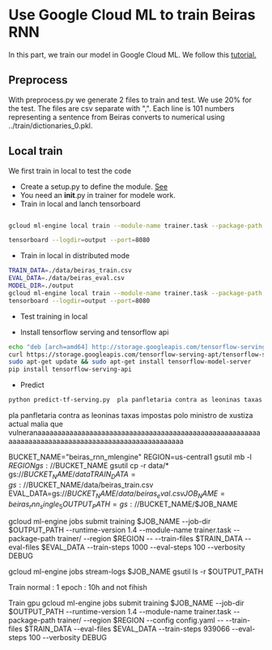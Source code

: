 # Use Google Cloud ML to train Beiras RNN

In this part, we train our model in Google Cloud ML. We follow this 
[tutorial.](https://cloud.google.com/ml-engine/docs/getting-started-training-prediction)

## Preprocess
With preprocess.py we generate 2 files to train and test. We use 20% for the test.
The files are csv separate with ",". Each line is 101 numbers representing 
a sentence from Beiras converts to numerical using ../train/dictionaries_0.pkl.
 
## Local train
We first train in local to test the code

* Create a setup.py to define the module. [See](https://stackoverflow.com/questions/43400599/no-module-named-trainer)
* You need an __init__.py in trainer for modele work. 
* Train in local and lanch tensorboard
```sh

gcloud ml-engine local train --module-name trainer.task --package-path trainer/ --job-dir $MODEL_DIR -- --train-file $TRAIN_FILE --eval-files $EVAL_FILE --train-steps 1000 --eval-steps 100

tensorboard --logdir=output --port=8080
```
* Train in local in distributed mode
```sh
TRAIN_DATA=./data/beiras_train.csv
EVAL_DATA=./data/beiras_eval.csv
MODEL_DIR=./output
gcloud ml-engine local train --module-name trainer.task --package-path trainer/ --job-dir $MODEL_DIR --distributed -- --train-file $TRAIN_FILE --eval-files $EVAL_FILE --train-steps 1000 --eval-steps 100
tensorboard --logdir=output --port=8080
```
* Test training in local

* Install tensorflow serving and tensorflow api
```sh
echo "deb [arch=amd64] http://storage.googleapis.com/tensorflow-serving-apt stable tensorflow-model-server tensorflow-model-server-universal" | sudo tee /etc/apt/sources.list.d/tensorflow-serving.list
curl https://storage.googleapis.com/tensorflow-serving-apt/tensorflow-serving.release.pub.gpg | sudo apt-key add -
sudo apt-get update && sudo apt-get install tensorflow-model-server
pip install tensorflow-serving-api
```
* Predict
```sh
python predict-tf-serving.py  pla panfletaria contra as leoninas taxas impostas polo ministro de xustiza actual malia que vulneran
```
pla panfletaria contra as leoninas taxas impostas polo ministro de xustiza actual malia que vulneranaaaaaaaaaaaaaaaaaaaaaaaaaaaaaaaaaaaaaaaaaaaaaaaaaaaaaaaaaaaaaaaaaaaaaaaaaaaaaaaaaaaaaaaaaaaaaaaaaaaa

BUCKET_NAME="beiras_rnn_mlengine"
REGION=us-central1
gsutil mb -l $REGION gs://$BUCKET_NAME
gsutil cp -r data/* gs://$BUCKET_NAME/data
TRAIN_DATA=gs://$BUCKET_NAME/data/beiras_train.csv
EVAL_DATA=gs://$BUCKET_NAME/data/beiras_eval.csv
 JOB_NAME=beiras_rnn_single_5
 OUTPUT_PATH=gs://$BUCKET_NAME/$JOB_NAME


gcloud ml-engine jobs submit training $JOB_NAME     --job-dir $OUTPUT_PATH     --runtime-version 1.4     --module-name trainer.task     --package-path trainer/     --region $REGION     --     --train-files $TRAIN_DATA     --eval-files $EVAL_DATA     --train-steps 1000     --eval-steps 100     --verbosity DEBUG


gcloud ml-engine jobs stream-logs $JOB_NAME
gsutil ls -r $OUTPUT_PATH

Train normal : 1 epoch : 10h and not fihish

Train gpu
gcloud ml-engine jobs submit training $JOB_NAME     --job-dir $OUTPUT_PATH     --runtime-version 1.4     --module-name trainer.task     --package-path trainer/     --region $REGION  --config config.yaml   --     --train-files $TRAIN_DATA     --eval-files $EVAL_DATA     --train-steps 939066     --eval-steps 100     --verbosity DEBUG




